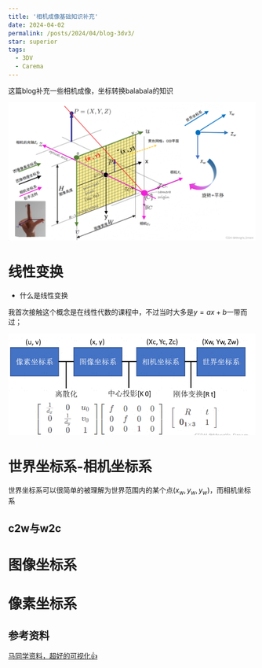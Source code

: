 ```yaml
---
title: '相机成像基础知识补充'
date: 2024-04-02
permalink: /posts/2024/04/blog-3dv3/
star: superior
tags:
  - 3DV
  - Carema
---
```


这篇blog补充一些相机成像，坐标转换balabala的知识

![十分详细的图](image-14.png)

# 线性变换

* 什么是线性变换

我首次接触这个概念是在线性代数的课程中，不过当时大多是$y = ax+b$一带而过；


![各种坐标系的总结](image-13.png)

# 世界坐标系-相机坐标系

世界坐标系可以很简单的被理解为世界范围内的某个点$(x_{w},y_{w},y_{w})$，而相机坐标系

## c2w与w2c

# 图像坐标系

# 像素坐标系





## 参考资料

[马同学资料，超好的可视化👍](https://www.matongxue.com/madocs/244/)